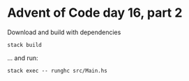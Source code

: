 # Advent of Code day 16, part 2

Download and build with dependencies
```
stack build
```

... and run:
```
stack exec -- runghc src/Main.hs
```
